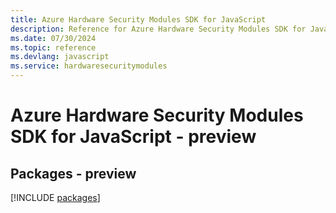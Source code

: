 ```yaml
---
title: Azure Hardware Security Modules SDK for JavaScript
description: Reference for Azure Hardware Security Modules SDK for JavaScript
ms.date: 07/30/2024
ms.topic: reference
ms.devlang: javascript
ms.service: hardwaresecuritymodules
---
```

# Azure Hardware Security Modules SDK for JavaScript - preview
## Packages - preview
[!INCLUDE [packages](hardware-security-modules-index.md)]